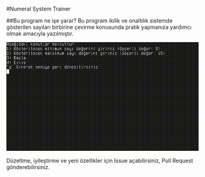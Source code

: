 #Numeral System Trainer

##Bu program ne işe yarar?
Bu program ikilik ve onaltılık sistemde gösterilen sayıları birbirine çevirme konusunda pratik yapmanıza yardımcı olmak amacıyla yazılmıştır.

![](https://github.com/umutcan-turan/numeral-system-trainer/blob/main/demo.gif)

Düzeltme, iyileştirme ve yeni özellikler için Issue açabilirsiniz, Pull Request gönderebilirsiniz.
